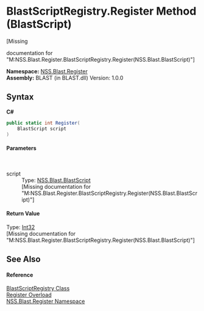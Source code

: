 # BlastScriptRegistry.Register Method (BlastScript)
 

\[Missing <summary> documentation for "M:NSS.Blast.Register.BlastScriptRegistry.Register(NSS.Blast.BlastScript)"\]

**Namespace:**&nbsp;<a href="N_NSS_Blast_Register">NSS.Blast.Register</a><br />**Assembly:**&nbsp;BLAST (in BLAST.dll) Version: 1.0.0

## Syntax

**C#**<br />
``` C#
public static int Register(
	BlastScript script
)
```


#### Parameters
&nbsp;<dl><dt>script</dt><dd>Type: <a href="T_NSS_Blast_BlastScript">NSS.Blast.BlastScript</a><br />\[Missing <param name="script"/> documentation for "M:NSS.Blast.Register.BlastScriptRegistry.Register(NSS.Blast.BlastScript)"\]</dd></dl>

#### Return Value
Type: <a href="https://docs.microsoft.com/dotnet/api/system.int32" target="_blank" rel="noopener noreferrer">Int32</a><br />\[Missing <returns> documentation for "M:NSS.Blast.Register.BlastScriptRegistry.Register(NSS.Blast.BlastScript)"\]

## See Also


#### Reference
<a href="T_NSS_Blast_Register_BlastScriptRegistry">BlastScriptRegistry Class</a><br /><a href="Overload_NSS_Blast_Register_BlastScriptRegistry_Register">Register Overload</a><br /><a href="N_NSS_Blast_Register">NSS.Blast.Register Namespace</a><br />